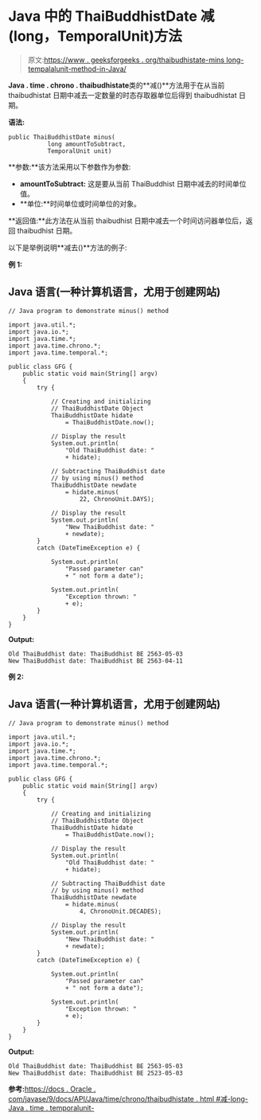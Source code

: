 # Java 中的 ThaiBuddhistDate 减(long，TemporalUnit)方法

> 原文:[https://www . geeksforgeeks . org/thaibudhistate-mins long-tempalalunit-method-in-Java/](https://www.geeksforgeeks.org/thaibuddhistdate-minuslong-temporalunit-method-in-java/)

**Java . time . chrono . thaibudhistate**类的**减()**方法用于在从当前 thaibudhistat 日期中减去一定数量的时态存取器单位后得到 thaibudhistat 日期。

**语法:**

```
public ThaiBuddhistDate minus(
           long amountToSubtract,
           TemporalUnit unit)
```

**参数:**该方法采用以下参数作为参数:

*   **amountToSubtract:** 这是要从当前 ThaiBuddhist 日期中减去的时间单位值。
*   **单位:**时间单位或时间单位的对象。

**返回值:**此方法在从当前 thaibudhist 日期中减去一个时间访问器单位后，返回 thaibudhist 日期。

以下是举例说明**减去()**方法的例子:

**例 1:**

## Java 语言(一种计算机语言，尤用于创建网站)

```
// Java program to demonstrate minus() method

import java.util.*;
import java.io.*;
import java.time.*;
import java.time.chrono.*;
import java.time.temporal.*;

public class GFG {
    public static void main(String[] argv)
    {
        try {

            // Creating and initializing
            // ThaiBuddhistDate Object
            ThaiBuddhistDate hidate
                = ThaiBuddhistDate.now();

            // Display the result
            System.out.println(
                "Old ThaiBuddhist date: "
                + hidate);

            // Subtracting ThaiBuddhist date
            // by using minus() method
            ThaiBuddhistDate newdate
                = hidate.minus(
                    22, ChronoUnit.DAYS);

            // Display the result
            System.out.println(
                "New ThaiBuddhist date: "
                + newdate);
        }
        catch (DateTimeException e) {

            System.out.println(
                "Passed parameter can"
                + " not form a date");

            System.out.println(
                "Exception thrown: "
                + e);
        }
    }
}
```

**Output:** 

```
Old ThaiBuddhist date: ThaiBuddhist BE 2563-05-03
New ThaiBuddhist date: ThaiBuddhist BE 2563-04-11
```

**例 2:**

## Java 语言(一种计算机语言，尤用于创建网站)

```
// Java program to demonstrate minus() method

import java.util.*;
import java.io.*;
import java.time.*;
import java.time.chrono.*;
import java.time.temporal.*;

public class GFG {
    public static void main(String[] argv)
    {
        try {

            // Creating and initializing
            // ThaiBuddhistDate Object
            ThaiBuddhistDate hidate
                = ThaiBuddhistDate.now();

            // Display the result
            System.out.println(
                "Old ThaiBuddhist date: "
                + hidate);

            // Subtracting ThaiBuddhist date
            // by using minus() method
            ThaiBuddhistDate newdate
                = hidate.minus(
                    4, ChronoUnit.DECADES);

            // Display the result
            System.out.println(
                "New ThaiBuddhist date: "
                + newdate);
        }
        catch (DateTimeException e) {

            System.out.println(
                "Passed parameter can"
                + " not form a date");

            System.out.println(
                "Exception thrown: "
                + e);
        }
    }
}
```

**Output:** 

```
Old ThaiBuddhist date: ThaiBuddhist BE 2563-05-03
New ThaiBuddhist date: ThaiBuddhist BE 2523-05-03
```

**参考:**[https://docs . Oracle . com/javase/9/docs/API/Java/time/chrono/thaibudhistate . html #减-long-Java . time . temporalunit-](https://docs.oracle.com/javase/9/docs/api/java/time/chrono/ThaiBuddhistDate.html#minus-long-java.time.temporal.TemporalUnit-)